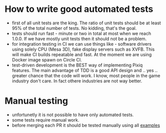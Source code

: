 # How to write good automated tests

* first of all unit tests are the king. The ratio of unit tests should be at least 95% of the total number of tests. No kidding, that's the goal.
* tests should run fast - minute or two in total at most when we reach 1.0.0. If we have mostly unit tests then it should not be a problem.
* for integration testing in CI we can use things like - software drivers using solely CPU (Mesa 3D), fake display servers such as XVFB. This will make CI builds repeatable and fast. At the moment we are using Docker image spawn on Circle CI.
* test-driven development is the BEST way of implementing Pixiq features. The main advantage of TDD is a good API design and .. yes .. greater chance that the code will work. I know, most people in the game industry don't care. In fact othere industries are not way better.


# Manual testing

* unfortunetly it is not possible to have only automated tests.
* some tests require manual work. 
* before merging each PR it should be tested manually using all [examples](examples)
